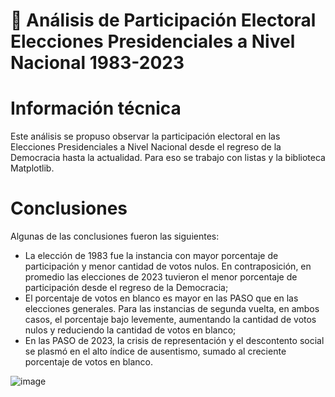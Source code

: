 # 📝 Análisis de Participación Electoral Elecciones Presidenciales a Nivel Nacional 1983-2023

# Información técnica
Este análisis se propuso observar la participación electoral en las Elecciones Presidenciales a Nivel Nacional desde el regreso de la Democracia hasta la actualidad. Para eso se trabajo con listas y la biblioteca Matplotlib.

# Conclusiones
Algunas de las conclusiones fueron las siguientes:
- La elección de 1983 fue la instancia con mayor porcentaje de participación y menor cantidad de votos nulos. En contraposición, en promedio las elecciones de 2023 tuvieron el menor porcentaje de participación desde el regreso de la Democracia;
- El porcentaje de votos en blanco es mayor en las PASO que en las elecciones generales. Para las instancias de segunda vuelta, en ambos casos, el porcentaje bajo levemente, aumentando la cantidad de votos nulos y reduciendo la cantidad de votos en blanco;
- En las PASO de 2023, la crisis de representación y el descontento social se plasmó en el alto índice de ausentismo, sumado al creciente porcentaje de votos en blanco.

 ![image](https://github.com/Mailen-Badoza/Analisis-de-elecciones-presidenciales/assets/145297121/7bec6694-1793-43b3-ae34-2c84030d0432)

